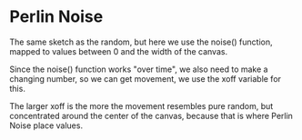 # Perlin Noise

The same sketch as the random, but here we use the noise() function, mapped to values between 0 and the width of the canvas.

Since the noise() function works "over time", we also need to make a changing number, so we can get movement, we use the xoff variable for this.

The larger xoff is the more the movement resembles pure random, but concentrated around the center of the canvas, because that is where Perlin Noise place values.
